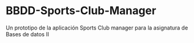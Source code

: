 # BBDD-Sports-Club-Manager
Un prototipo de la aplicación Sports Club manager para la asignatura de Bases de datos II
